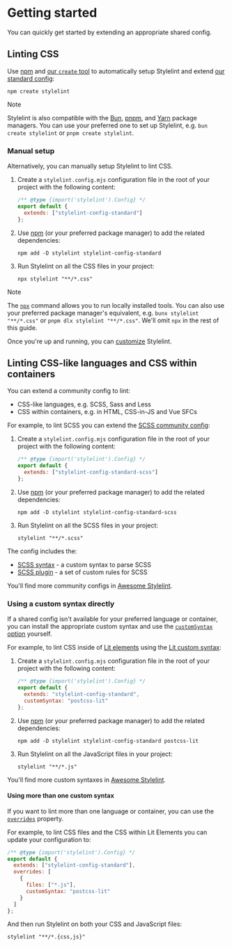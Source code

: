 # Getting started

You can quickly get started by extending an appropriate shared config.

## Linting CSS

Use [npm](https://docs.npmjs.com/about-npm/) and [our `create` tool](https://www.npmjs.com/package/create-stylelint) to automatically setup Stylelint and extend [our standard config](https://www.npmjs.com/package/stylelint-config-standard):

```shell
npm create stylelint
```

> [!NOTE]
> Stylelint is also compatible with the [Bun](https://bun.sh/package-manager), [pnpm](https://pnpm.io/), and [Yarn](https://yarnpkg.com/) package managers. You can use your preferred one to set up Stylelint, e.g. `bun create stylelint` or `pnpm create stylelint`.

### Manual setup

Alternatively, you can manually setup Stylelint to lint CSS.

1. Create a `stylelint.config.mjs` configuration file in the root of your project with the following content:
   ```js
   /** @type {import('stylelint').Config} */
   export default {
     extends: ["stylelint-config-standard"]
   };
   ```
2. Use [npm](https://docs.npmjs.com/about-npm/) (or your preferred package manager) to add the related dependencies:
   ```shell
   npm add -D stylelint stylelint-config-standard
   ```
3. Run Stylelint on all the CSS files in your project:
   ```shell
   npx stylelint "**/*.css"
   ```

> [!NOTE]
> The [`npx`](https://docs.npmjs.com/cli/commands/npx) command allows you to run locally installed tools.
> You can also use your preferred package manager's equivalent, e.g. `bunx stylelint "**/*.css"` or `pnpm dlx stylelint "**/*.css"`.
> We'll omit `npx` in the rest of this guide.

Once you're up and running, you can [customize](./customize.md) Stylelint.

## Linting CSS-like languages and CSS within containers

You can extend a community config to lint:

- CSS-like languages, e.g. SCSS, Sass and Less
- CSS within containers, e.g. in HTML, CSS-in-JS and Vue SFCs

For example, to lint SCSS you can extend the [SCSS community config](https://www.npmjs.com/package/stylelint-config-standard-scss):

1. Create a `stylelint.config.mjs` configuration file in the root of your project with the following content:
   ```js
   /** @type {import('stylelint').Config} */
   export default {
     extends: ["stylelint-config-standard-scss"]
   };
   ```
2. Use [npm](https://docs.npmjs.com/about-npm/) (or your preferred package manager) to add the related dependencies:
   ```shell
   npm add -D stylelint stylelint-config-standard-scss
   ```
3. Run Stylelint on all the SCSS files in your project:
   ```shell
   stylelint "**/*.scss"
   ```

The config includes the:

- [SCSS syntax](https://www.npmjs.com/package/postcss-scss) - a custom syntax to parse SCSS
- [SCSS plugin](https://www.npmjs.com/package/stylelint-scss) - a set of custom rules for SCSS

You'll find more community configs in [Awesome Stylelint](https://github.com/stylelint/awesome-stylelint#readme).

### Using a custom syntax directly

If a shared config isn't available for your preferred language or container, you can install the appropriate custom syntax and use the [`customSyntax` option](../user-guide/options.md#customsyntax) yourself.

For example, to lint CSS inside of [Lit elements](https://lit.dev/) using the [Lit custom syntax](https://www.npmjs.com/package/postcss-lit):

1. Create a `stylelint.config.mjs` configuration file in the root of your project with the following content:
   ```js
   /** @type {import('stylelint').Config} */
   export default {
     extends: "stylelint-config-standard",
     customSyntax: "postcss-lit"
   };
   ```
2. Use [npm](https://docs.npmjs.com/about-npm/) (or your preferred package manager) to add the related dependencies:
   ```shell
   npm add -D stylelint stylelint-config-standard postcss-lit
   ```
3. Run Stylelint on all the JavaScript files in your project:
   ```shell
   stylelint "**/*.js"
   ```

You'll find more custom syntaxes in [Awesome Stylelint](https://github.com/stylelint/awesome-stylelint#custom-syntaxes).

#### Using more than one custom syntax

If you want to lint more than one language or container, you can use the [`overrides`](configure.md#overrides) property.

For example, to lint CSS files and the CSS within Lit Elements you can update your configuration to:

```js
/** @type {import('stylelint').Config} */
export default {
  extends: ["stylelint-config-standard"],
  overrides: [
    {
      files: ["*.js"],
      customSyntax: "postcss-lit"
    }
  ]
};
```

And then run Stylelint on both your CSS and JavaScript files:

```shell
stylelint "**/*.{css,js}"
```
